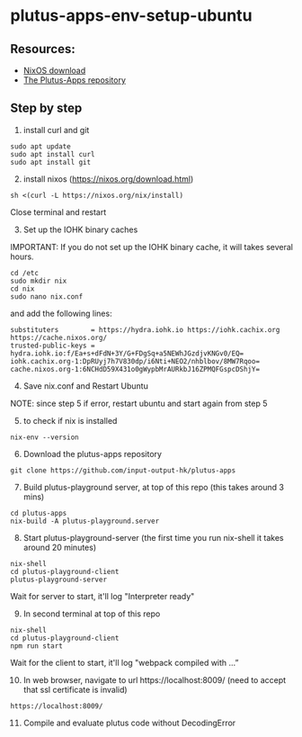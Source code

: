 # plutus-apps-env-setup-ubuntu

## Resources:
- [NixOS download](https://nixos.org/download.html)
- [The Plutus-Apps repository](https://github.com/input-output-hk/plutus-apps)

## Step by step

1. install curl and git
```console
sudo apt update
sudo apt install curl
sudo apt install git
```
2. install nixos (https://nixos.org/download.html)
```console
sh <(curl -L https://nixos.org/nix/install)
```

Close terminal and restart

3. Set up the IOHK binary caches

IMPORTANT: If you do not set up the IOHK binary cache, it will takes several hours.
```console
cd /etc
sudo mkdir nix
cd nix
sudo nano nix.conf
```
and add the following lines:

```console
substituters        = https://hydra.iohk.io https://iohk.cachix.org https://cache.nixos.org/
trusted-public-keys = hydra.iohk.io:f/Ea+s+dFdN+3Y/G+FDgSq+a5NEWhJGzdjvKNGv0/EQ= iohk.cachix.org-1:DpRUyj7h7V830dp/i6Nti+NEO2/nhblbov/8MW7Rqoo= cache.nixos.org-1:6NCHdD59X431o0gWypbMrAURkbJ16ZPMQFGspcDShjY=
```
4. Save nix.conf and Restart Ubuntu

NOTE: since step 5 if error, restart ubuntu and start again from step 5

5. to check if nix is installed
```console
nix-env --version
```
6. Download the plutus-apps repository
```console
git clone https://github.com/input-output-hk/plutus-apps
```
7. Build plutus-playground server, at top of this repo (this takes around 3 mins) 
```console
cd plutus-apps
nix-build -A plutus-playground.server
```
8. Start plutus-playground-server (the first time you run nix-shell it takes around 20 minutes)
```console
nix-shell				
cd plutus-playground-client
plutus-playground-server
```
Wait for server to start, it'll log "Interpreter ready"

9. In second terminal at top of this repo
```console
nix-shell
cd plutus-playground-client
npm run start
```
Wait for the client to start, it'll log "webpack compiled with …”

10. In web browser, navigate to url https://localhost:8009/ (need to accept that ssl certificate is invalid)
```console
https://localhost:8009/
```
11. Compile and evaluate plutus code without DecodingError
